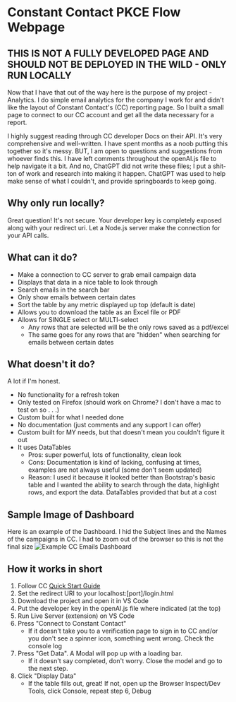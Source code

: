 # Constant Contact PKCE Flow Webpage

## THIS IS NOT A FULLY DEVELOPED PAGE AND SHOULD NOT BE DEPLOYED IN THE WILD - ONLY RUN LOCALLY
Now that I have that out of the way here is the purpose of my project - Analytics.
I do simple email analytics for the company I work for and didn't like the layout of Constant Contact's (CC) reporting page. So I built a small page to connect to our CC account and get all the data necessary for a report. 

I highly suggest reading through CC developer Docs on their API. It's very comprehensive and well-written. I have spent months as a noob putting this together so it's messy. BUT, I am open to questions and suggestions from whoever finds this. 
I have left comments throughout the openAI.js file to help navigate it a bit. And no, ChatGPT did not write these files; I put a shit-ton of work and research into making it happen. ChatGPT was used to help make sense of what I couldn't, and provide springboards to keep going.

## Why only run locally?
Great question! It's not secure. Your developer key is completely exposed along with your redirect uri. Let a Node.js server make the connection for your API calls. 

## What can it do?
- Make a connection to CC server to grab email campaign data
- Displays that data in a nice table to look through
- Search emails in the search bar
- Only show emails between certain dates
- Sort the table by any metric displayed up top (default is date)
- Allows you to download the table as an Excel file or PDF
- Allows for SINGLE select or MULTI-select
	- Any rows that are selected will be the only rows saved as a pdf/excel
	- The same goes for any rows that are "hidden" when searching for emails between certain dates

## What doesn't it do?
A lot if I'm honest.
- No functionality for a refresh token
- Only tested on Firefox (should work on Chrome? I don't have a mac to test on so . . .)
- Custom built for what I needed done
- No documentation (just comments and any support I can offer)
- Custom built for MY needs, but that doesn't mean you couldn't figure it out
- It uses DataTables 
  - Pros: super powerful, lots of functionality, clean look
  - Cons: Documentation is kind of lacking, confusing at times, examples are not always useful (some don't seem updated)
  - Reason: I used it because it looked better than Bootstrap's basic table and I wanted the ability to search through the data, highlight rows, and export the data. DataTables provided that but at a cost
## Sample Image of Dashboard
Here is an example of the Dashboard. I hid the Subject lines and the Names of the campaigns in CC. I had to zoom out of the browser so this is not the final size
![Example CC Emails Dashboard](https://github.com/donconn3/constant-contact-oauth2-pkce-flow/assets/68608283/34666e68-d7a6-4d04-b373-3e959682d618)

## How it works in short
1. Follow CC [Quick Start Guide](https://developer.constantcontact.com/api_guide/getting_started.html)
2. Set the redirect URI to your localhost:[port]/login.html
3. Download the project and open it in VS Code
4. Put the developer key in the openAI.js file where indicated (at the top)
5. Run Live Server (extension) on VS Code
6. Press "Connect to Constant Contact"
   - If it doesn't take you to a verification page to sign in to CC and/or you don't see a spinner icon, something went wrong. Check the console log
7. Press "Get Data". A Modal will pop up with a loading bar.
	- If it doesn't say completed, don't worry. Close the model and go to the next step.
8. Click "Display Data"
	- If the table fills out, great! If not, open up the Browser Inspect/Dev Tools, click Console, repeat step 6, Debug
